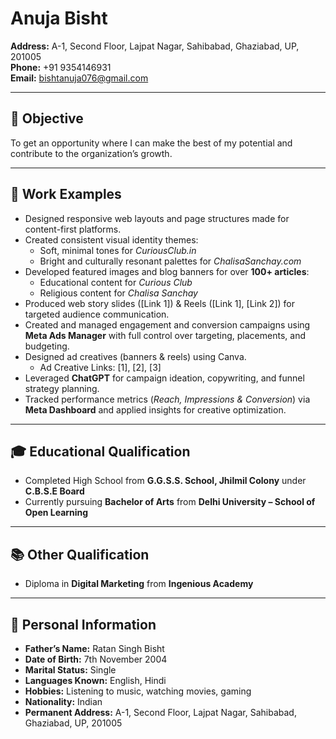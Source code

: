 # Anuja Bisht

**Address:** A-1, Second Floor, Lajpat Nagar, Sahibabad, Ghaziabad, UP, 201005  
**Phone:** +91 9354146931  
**Email:** bishtanuja076@gmail.com  

---

## 🎯 Objective

To get an opportunity where I can make the best of my potential and contribute to the organization’s growth.

---

## 💼 Work Examples

- Designed responsive web layouts and page structures made for content-first platforms.  
- Created consistent visual identity themes:
  - Soft, minimal tones for *CuriousClub.in*
  - Bright and culturally resonant palettes for *ChalisaSanchay.com*  
- Developed featured images and blog banners for over **100+ articles**:
  - Educational content for *Curious Club*
  - Religious content for *Chalisa Sanchay*  
- Produced web story slides ([Link 1]) & Reels ([Link 1], [Link 2]) for targeted audience communication.  
- Created and managed engagement and conversion campaigns using **Meta Ads Manager** with full control over targeting, placements, and budgeting.  
- Designed ad creatives (banners & reels) using Canva.  
  - Ad Creative Links: [1], [2], [3]  
- Leveraged **ChatGPT** for campaign ideation, copywriting, and funnel strategy planning.  
- Tracked performance metrics (*Reach, Impressions & Conversion*) via **Meta Dashboard** and applied insights for creative optimization.

---

## 🎓 Educational Qualification

- Completed High School from **G.G.S.S. School, Jhilmil Colony** under **C.B.S.E Board**  
- Currently pursuing **Bachelor of Arts** from **Delhi University – School of Open Learning**

---

## 📚 Other Qualification

- Diploma in **Digital Marketing** from **Ingenious Academy**

---

## 👤 Personal Information

- **Father’s Name:** Ratan Singh Bisht  
- **Date of Birth:** 7th November 2004  
- **Marital Status:** Single  
- **Languages Known:** English, Hindi  
- **Hobbies:** Listening to music, watching movies, gaming  
- **Nationality:** Indian  
- **Permanent Address:** A-1, Second Floor, Lajpat Nagar, Sahibabad, Ghaziabad, UP, 201005


